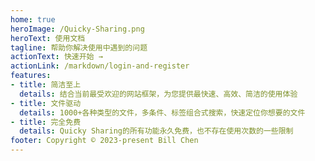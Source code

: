 ```yaml
---
home: true
heroImage: /Quicky-Sharing.png
heroText: 使用文档
tagline: 帮助你解决使用中遇到的问题
actionText: 快速开始 →
actionLink: /markdown/login-and-register
features:
- title: 简洁至上
  details: 结合当前最受欢迎的网站框架，为您提供最快速、高效、简洁的使用体验
- title: 文件驱动
  details: 1000+各种类型的文件，多条件、标签组合式搜索，快速定位你想要的文件
- title: 完全免费
  details: Quicky Sharing的所有功能永久免费，也不存在使用次数的一些限制
footer: Copyright © 2023-present Bill Chen
---
```

